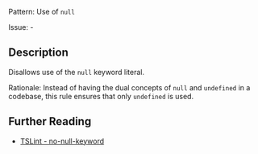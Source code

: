 Pattern: Use of `null`

Issue: -

## Description

Disallows use of the `null` keyword literal.  
  
Rationale: Instead of having the dual concepts of `null` and `undefined` in a codebase, this rule ensures that only `undefined` is used.

## Further Reading

* [TSLint - no-null-keyword](https://palantir.github.io/tslint/rules/no-null-keyword)